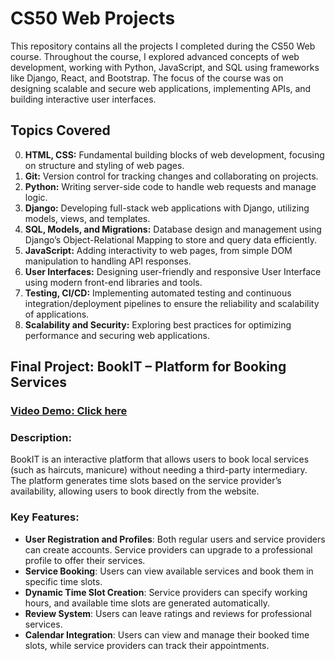 # CS50 Web Projects

This repository contains all the projects I completed during the CS50 Web course. Throughout the course, I explored advanced concepts of web development, working with Python, JavaScript, and SQL using frameworks like Django, React, and Bootstrap. The focus of the course was on designing scalable and secure web applications, implementing APIs, and building interactive user interfaces.

## Topics Covered

0. **HTML, CSS:** Fundamental building blocks of web development, focusing on structure and styling of web pages.
1. **Git:** Version control for tracking changes and collaborating on projects.
2. **Python:** Writing server-side code to handle web requests and manage logic.
3. **Django:** Developing full-stack web applications with Django, utilizing models, views, and templates.
4. **SQL, Models, and Migrations:** Database design and management using Django’s Object-Relational Mapping to store and query data efficiently.
5. **JavaScript:** Adding interactivity to web pages, from simple DOM manipulation to handling API responses.
6. **User Interfaces:** Designing user-friendly and responsive User Interface using modern front-end libraries and tools.
7. **Testing, CI/CD:** Implementing automated testing and continuous integration/deployment pipelines to ensure the reliability and scalability of applications.
8. **Scalability and Security:** Exploring best practices for optimizing performance and securing web applications.

## Final Project: BookIT – Platform for Booking Services

### [Video Demo: Click here](https://youtu.be/57OIJV4FecQ)

### Description:
BookIT is an interactive platform that allows users to book local services (such as haircuts, manicure) without needing a third-party intermediary. The platform generates time slots based on the service provider’s availability, allowing users to book directly from the website.

### Key Features:
- **User Registration and Profiles**: Both regular users and service providers can create accounts. Service providers can upgrade to a professional profile to offer their services.
- **Service Booking**: Users can view available services and book them in specific time slots.
- **Dynamic Time Slot Creation**: Service providers can specify working hours, and available time slots are generated automatically.
- **Review System**: Users can leave ratings and reviews for professional services.
- **Calendar Integration**: Users can view and manage their booked time slots, while service providers can track their appointments.
